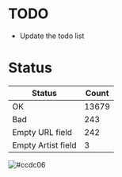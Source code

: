 # TODO
- Update the todo list

<!-- [Status] -->
# Status
|Status|Count|
|-|-|
|OK|13679|
|Bad|243|
|Empty URL field|242|
|Empty Artist field|3|
<!-- [/Status] -->

![#ccdc06](https://placehold.co/15x15/ccdc06/ccdc06.png)
